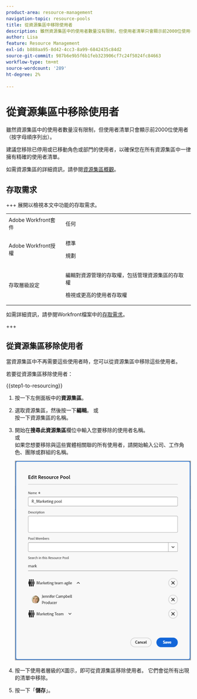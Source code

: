 ```yaml
---
product-area: resource-management
navigation-topic: resource-pools
title: 從資源集區中移除使用者
description: 雖然資源集區中的使用者數量沒有限制，但使用者清單只會顯示前2000位使用者（按字母順序列出）。
author: Lisa
feature: Resource Management
exl-id: b888aa95-8d42-4cc3-8a99-6842435c84d2
source-git-commit: 987b6e9b5f6b1feb323906cf7c24f5024fc84663
workflow-type: tm+mt
source-wordcount: '289'
ht-degree: 2%

---
```


# 從資源集區中移除使用者

雖然資源集區中的使用者數量沒有限制，但使用者清單只會顯示前2000位使用者（按字母順序列出）。

建議您移除已停用或已移動角色或部門的使用者，以確保您在所有資源集區中一律擁有精確的使用者清單。

如需資源集區的詳細資訊，請參閱[資源集區概觀](../../../resource-mgmt/resource-planning/resource-pools/work-with-resource-pools.md)。

## 存取需求

+++ 展開以檢視本文中功能的存取需求。

<table style="table-layout:auto"> 
 <col> 
 <col> 
 <tbody> 
  <tr> 
   <td>Adobe Workfront套件</td> 
   <td><p>任何</p></td> 
  </tr> 
  <tr> 
   <td>Adobe Workfront授權</td> 
   <td><p>標準</p>
   <p>規劃</p></td>
  </tr> 
  <tr> 
   <td>存取層級設定</td> 
   <td> <p>編輯對資源管理的存取權，包括管理資源集區的存取權</p> <p>檢視或更高的使用者存取權</p></td> 
  </tr>
 </tbody> 
</table>

如需詳細資訊，請參閱Workfront檔案中的[存取需求](/help/quicksilver/administration-and-setup/add-users/access-levels-and-object-permissions/access-level-requirements-in-documentation.md)。

+++

## 從資源集區移除使用者

當資源集區中不再需要這些使用者時，您可以從資源集區中移除這些使用者。

若要從資源集區移除使用者：

{{step1-to-resourcing}}

1. 按一下左側面板中的&#x200B;**資源集區**。
1. 選取資源集區，然後按一下&#x200B;**編輯**。
或\
   按一下資源集區的名稱。

1. 開始在&#x200B;**搜尋此資源集區**&#x200B;欄位中輸入您要移除的使用者名稱。\
   或\
   如果您想要移除與這些實體相關聯的所有使用者，請開始輸入公司、工作角色、團隊或群組的名稱。

   ![從資源集區移除使用者](assets/remove-users-from-resource-pool.png)

1. 按一下使用者層級的X圖示，即可從資源集區移除使用者。 它們會從所有出現的清單中移除。
   <!--Or  
   To remove all users associated with a job role, group, team, or company, click **Remove** at the job role, group, team level, or company level. This removes all the users associated with that job role, group, team, or company from the Resource Pool.-->

1. 按一下「**儲存**」。
